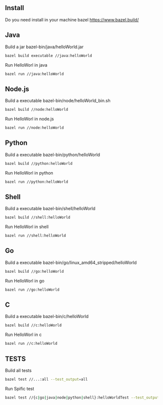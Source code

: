 ## Install 
Do you need install in your machine bazel <https://www.bazel.build/>

## Java
Build a jar bazel-bin/java/helloWorld.jar
```bash
bazel build executable //java:helloWorld
```
Run HelloWorl in java
```bash
bazel run //java:helloWorld
```

## Node.js
Build a executable  bazel-bin/node/helloWorld_bin.sh
```bash
bazel build //node:helloWorld
```
Run HelloWorl in node.js
```bash
bazel run //node:helloWorld
```

## Python
Build a executable  bazel-bin/python/helloWorld
```bash
bazel build //python:helloWorld
```
Run HelloWorl in python
```bash
bazel run //python:helloWorld
```

## Shell
Build a executable  bazel-bin/shell/helloWorld
```bash
bazel build //shell:helloWorld
```
Run HelloWorl in shell
```bash
bazel run //shell:helloWorld
```

## Go
Build a executable bazel-bin/go/linux_amd64_stripped/helloWorld
```bash
bazel build //go:helloWorld
```
Run HelloWorl in go
```bash
bazel run //go:helloWorld
```

## C
Build a executable bazel-bin/c/helloWorld
```bash
bazel build //c:helloWorld
```
Run HelloWorl in c
```bash
bazel run //c:helloWorld
```


## TESTS
Build all tests
```bash
bazel test //...:all --test_output=all
```
Run Spific test
```bash
bazel test //{c|go|java|node|python|shell}:helloWorldTest --test_output=all
```